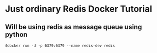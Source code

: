 # Just ordinary Redis Docker Tutorial

## Will be using redis as message queue using python

```
$docker run -d -p 6379:6379 --name redis-dev redis
```
